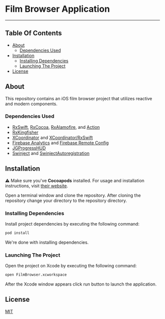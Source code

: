 # Film Browser Application

---

## Table Of Contents

* [About](#about)
  * [Dependencies Used](#dependencies-used)
* [Installation](#installation)
  * [Installing Dependencies](#installing-dependencies)
  * [Launching The Project](#launching-the-project)
* [License](#license)

## About

This repository contains an iOS film browser project that utilizes reactive and modern components.

### Dependencies Used

* [RxSwift](https://github.com/ReactiveX/RxSwift), [RxCocoa](https://github.com/ReactiveX/RxSwift), [RxAlamofire](https://github.com/RxSwiftCommunity/RxAlamofire), and [Action](https://github.com/RxSwiftCommunity/Action)
* [RxKingfisher](https://github.com/RxSwiftCommunity/RxKingfisher)
* [XCoordinator](https://github.com/quickbirdstudios/XCoordinator) and [XCoordinator/RxSwift](XCoordinator/RxSwift)
* [Firebase Analytics](https://github.com/firebase/firebase-ios-sdk) and [Firebase Remote Config](https://github.com/firebase/firebase-ios-sdk)
* [JGProgressHUD](https://github.com/JonasGessner/JGProgressHUD)
* [Swinject](https://github.com/Swinject/Swinject) and [SwinjectAutoregistration](https://github.com/Swinject/SwinjectAutoregistration)

## Installation

⚠️ Make sure you've **Cocoapods** installed. For usage and installation instructions, visit [their website](https://cocoapods.org/).

Open a terminal window and clone the repository. After cloning the repository change your directory to the repository directory.

### Installing Dependencies

Install project dependencies by executing the following command:

```bash
pod install
```

We're done with installing dependencies.

### Launching The Project

Open the project on Xcode by executing the following command:

```bash
open FilmBrowser.xcworkspace
```

After the Xcode window appears click run button to launch the application.

## License

[MIT](LICENSE)

